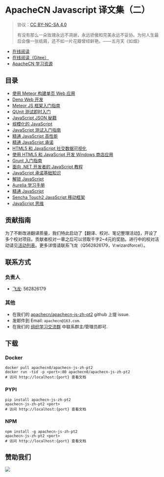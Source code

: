 # ApacheCN Javascript 译文集（二）

> 协议：[CC BY-NC-SA 4.0](http://creativecommons.org/licenses/by-nc-sa/4.0/)
> 
> 有没有那么一朵玫瑰永远不凋谢，永远骄傲和完美永远不妥协。为何人生最后会像一张纸屑，还不如一片花瓣曾经鲜艳。——五月天《如烟》

* [在线阅读](https://js2.apachecn.org)
* [在线阅读（Gitee）](https://apachecn.gitee.io/doc-template/)
* [ApacheCN 学习资源](http://docs.apachecn.org/)

## 目录

+   [使用 Meteor 构建单页 Web 应用](docs/bulid-single-pg-web-app-meteor/SUMMARY.md)
+   [Deno Web 开发](docs/deno-web-dev/SUMMARY.md)
+   [Meteor JS 框架入门指南](docs/get-start-meteor-js-frame/SUMMARY.md)
+   [QUnit 测试即时入门](docs/ins-test-qunit/SUMMARY.md)
+   [JavaScript JSON 秘籍](docs/js-json-cb/SUMMARY.md)
+   [规模化的 JavaScript](docs/js-scale/SUMMARY.md)
+   [JavaScript 测试入门指南](docs/js-test-begin-guide/SUMMARY.md)
+   [精通 JavaScript 高性能](docs/master-js-hiperf/SUMMARY.md)
+   [精通 JavaScript 承诺](docs/master-js-promise/SUMMARY.md)
+   [HTML5 和 JavaScript 社交数据可视化](docs/social-data-vis-h5-js/SUMMARY.md)
+   [使用 HTML5 和 JavaScript 开发 Windows 商店应用](docs/dev-win-store-app-h5-js/SUMMARY.md)
+   [Grunt 入门指南](docs/get-start-grunt/SUMMARY.md)
+   [面向 .NET 开发者的 JavaScript 教程](docs/js-dnet-dev/SUMMARY.md)
+   [JavaScript 承诺基础知识](docs/js-promise-essense/SUMMARY.md)
+   [解锁 JavaScript](docs/js-unlock/SUMMARY.md)
+   [Aurelia 学习手册](docs/learn-aurelia/SUMMARY.md)
+   [精通 JavaScript](docs/master-js/SUMMARY.md)
+   [Sencha Touch2 JavaScript 移动框架](docs/sencha-touch2-mobi-js-frame/SUMMARY.md)
+   [JavaScript 思维](docs/think-js/SUMMARY.md)

## 贡献指南

为了不断改进翻译质量，我们特此启动了【翻译、校对、笔记整理活动】，开设了多个校对项目。贡献者校对一章之后可以领取千字2\~4元的奖励。进行中的校对活动请见[活动列表](https://home.apachecn.org/#/docs/activity/docs-activity)。更多详情请联系飞龙（Q562826179，V:wizardforcel）。

## 联系方式

### 负责人

* [飞龙](https://github.com/wizardforcel): 562826179

### 其他

*   在我们的 [apachecn/apachecn-js-zh-pt2](https://github.com/apachecn/apachecn-js-zh-pt2) github 上提 issue.
*   发邮件到 Email: `apachecn@163.com`.
*   在我们的 [组织学习交流群](http://www.apachecn.org/organization/348.html) 中联系群主/管理员即可.

## 下载

### Docker

```
docker pull apachecn0/apachecn-js-zh-pt2
docker run -tid -p <port>:80 apachecn0/apachecn-js-zh-pt2
# 访问 http://localhost:{port} 查看文档
```

### PYPI

```
pip install apachecn-js-zh-pt2
apachecn-js-zh-pt2 <port>
# 访问 http://localhost:{port} 查看文档
```

### NPM

```
npm install -g apachecn-js-zh-pt2
apachecn-js-zh-pt2 <port>
# 访问 http://localhost:{port} 查看文档
```

## 赞助我们

![](http://data.apachecn.org/img/about/donate.jpg)
